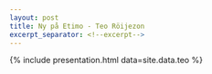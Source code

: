```yaml
---
layout: post
title: Ny på Etimo - Teo Röijezon
excerpt_separator: <!--excerpt-->
---
```


{% include presentation.html data=site.data.teo %}
